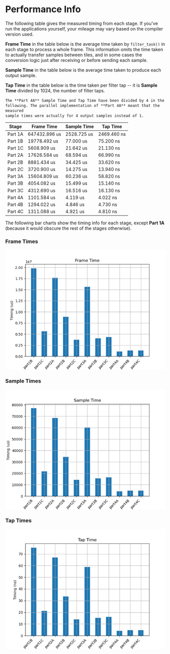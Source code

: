 
# Performance Info

The following table gives the measured timing from each stage. If you've run the
applications yourself, your mileage may vary based on the compiler version used.

**Frame Time** in the table below is the average time taken by `filter_task()`
in each stage to process a whole frame. This information omits the time taken to
actually transfer samples between tiles, and in some cases the conversion logic
just after receiving or before sending each sample.

**Sample Time** in the table below is the average time taken to produce each
output sample.

**Tap Time** in the table below is the time taken per filter tap -- it is
**Sample Time** divided by 1024, the number of filter taps.


```{note}
The **Part 4A** Sample Time and Tap Time have been divided by 4 in the
following. The parallel implementation of **Part 4A** meant that the measured
sample times were actually for 4 output samples instead of 1.
```

| Stage   | Frame Time    | Sample Time   | Tap Time
|---------|---------------|---------------|--------------
| Part 1A | 647432.896 us |   2528.725 us |   2469.460 ns
| Part 1B |  19778.492 us |     77.000 us |     75.200 ns
| Part 1C |   5608.909 us |     21.642 us |     21.130 ns
| Part 2A |  17626.584 us |     68.594 us |     66.990 ns
| Part 2B |   8881.434 us |     34.425 us |     33.620 ns
| Part 2C |   3720.900 us |     14.275 us |     13.940 ns
| Part 3A |  15604.809 us |     60.236 us |     58.820 ns
| Part 3B |   4054.082 us |     15.499 us |     15.140 ns
| Part 3C |   4312.690 us |     16.516 us |     16.130 ns
| Part 4A |   1101.584 us |      4.119 us |      4.022 ns
| Part 4B |   1294.022 us |      4.846 us |      4.730 ns
| Part 4C |   1311.088 us |      4.921 us |      4.810 ns


The following bar charts show the timing info for each stage, except **Part 1A**
(because it would obscure the rest of the stages otherwise).

### Frame Times 

![Frame Times Bar Plot](img/frame_time_bar.png)

### Sample Times

![Sample Times Bar Plot](img/sample_time_bar.png)

### Tap Times

![Tap Times Bar Plot](img/tap_time_bar.png)